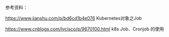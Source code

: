 参考资料：

https://www.jianshu.com/p/bd6cd1b4e076  Kubernetes对象之Job


https://www.cnblogs.com/lvcisco/p/9670100.html   k8s Job、Cronjob 的使用 
